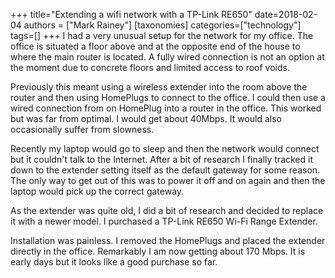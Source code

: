 +++
title="Extending a wifi network with a TP-Link RE650"
date=2018-02-04
authors = ["Mark Rainey"]
[taxonomies]
categories=["technology"]
tags=[]
+++
I had a very unusual setup for the network for my office. The office is situated a floor above and at the opposite end of the house to where the main router is located. A fully wired connection is not an option at the moment due to concrete floors and limited access to roof voids.
<!-- more -->

Previously this meant using a wireless extender into the room above the router and then using HomePlugs to connect to the office. I could then use a wired connection from on HomePlug into a router in the office. This worked but was far from optimal. I would get about 40Mbps. It would also occasionally suffer from slowness.

Recently my laptop would go to sleep and then the network would connect but it couldn't talk to the Internet. After a bit of research I finally tracked it down to the extender setting itself as the default gateway for some reason. The only way to get out of this was to power it off and on again and then the laptop would pick up the correct gateway.

As the extender was quite old, I did a bit of research and decided to replace it with a newer model. I purchased a TP-Link RE650 Wi-Fi Range Extender. 

Installation was painless. I removed the HomePlugs and placed the extender directly in the office. Remarkably I am now getting about 170 Mbps. It is early days but it looks like a good purchase so far.

